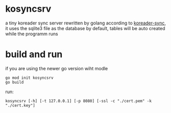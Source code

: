 # kosyncsrv
a tiny koreader sync server rewritten by golang according to
[koreader-sync](https://github.com/myelsukov/koreader-sync),
it uses the sqlite3 file as the database by default, tables will be auto created while the programm runs

# build and run
if you are using the newer go version wiht modle
```
go mod init kosyncsrv
go build
```
run:
```
kosyncsrv [-h] [-t 127.0.0.1] [-p 8080] [-ssl -c "./cert.pem" -k "./cert.key"]
```



